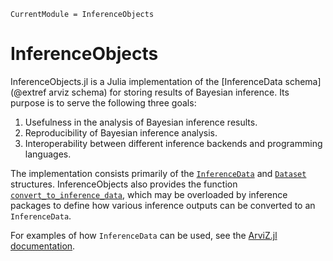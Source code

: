 ```@meta
CurrentModule = InferenceObjects
```

# InferenceObjects

InferenceObjects.jl is a Julia implementation of the [InferenceData schema](@extref arviz schema) for storing results of Bayesian inference.
Its purpose is to serve the following three goals:
1. Usefulness in the analysis of Bayesian inference results.
2. Reproducibility of Bayesian inference analysis.
3. Interoperability between different inference backends and programming languages.

The implementation consists primarily of the [`InferenceData`](@ref) and [`Dataset`](@ref) structures.
InferenceObjects also provides the function [`convert_to_inference_data`](@ref), which may be overloaded by inference packages to define how various inference outputs can be converted to an `InferenceData`.

For examples of how `InferenceData` can be used, see the [ArviZ.jl documentation](https://julia.arviz.org/ArviZ).
